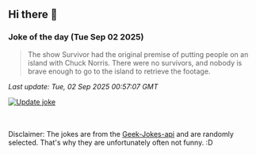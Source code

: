 ## Hi there 👋

### Joke of the day (Tue Sep 02 2025)
<!-- joke -->
>The show Survivor had the original premise of putting people on an island with Chuck Norris. There were no survivors, and nobody is brave enough to go to the island to retrieve the footage.
<!-- /joke -->

*Last update: Tue, 02 Sep 2025 00:57:07 GMT*

[![Update joke](https://github.com/nclskfm/nclskfm/actions/workflows/joke.yml/badge.svg)](https://github.com/nclskfm/nclskfm/actions/workflows/joke.yml)

<br><br>
Disclaimer: The jokes are from the [Geek-Jokes-api](https://github.com/sameerkumar18/geek-joke-api) and are randomly selected. That's why they are unfortunately often not funny. :D
